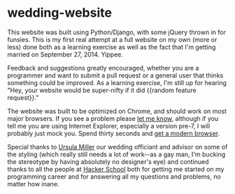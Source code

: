 wedding-website
===============

This website was built using Python/Django, with some jQuery thrown in for funsies.  This is my first real attempt at a full website on my own (more or less) done both as a learning exercise as well as the fact that I'm getting married on September 27, 2014.  Yippee.

Feedback and suggestions greatly encouraged, whether you are a programmer and want to submit a pull request or a general user that thinks something could be improved.  As a learning exercise, I'm still up for hearing "Hey, your website would be super-nifty if it did {{random feature request}}."

The website was built to be optimized on Chrome, and should work on most major browsers.  If you see a problem please [let me know](mailto:pnichols104@gmail.com), although if you tell me you are using Internet Explorer, especially a version pre-7, I will probably just mock you.  Spend thirty seconds and [get a modern browser](https://www.google.com/intl/en/chrome/browser/).

Special thanks to [Ursula Miller](https://github.com/UrsulaAntares) our wedding officiant and advisor on some of the styling (which really still needs a lot of work--as a gay man, I'm bucking the stereotype by having absolutely no designer's eye) and continued thanks to all the people at [Hacker School](https://www.hackerschool.com) both for getting me started on my programming career and for answering all my questions and problems, no matter how inane.  

